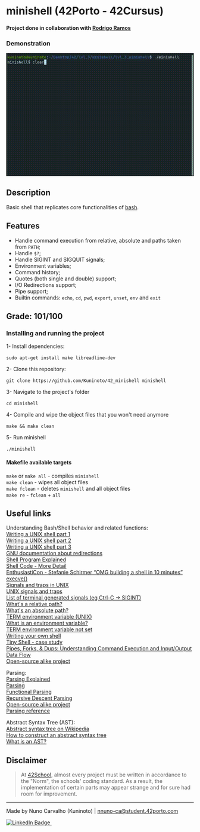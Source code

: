 # minishell (42Porto - 42Cursus)  

#### Project done in collaboration with [Rodrigo Ramos](https://github.com/ramos21rodrigo)  

### Demonstration  

![](./extras/showcase.gif)

## Description  

Basic shell that replicates core functionalities of [bash](https://www.gnu.org/software/bash/).

## Features

- Handle command execution from relative, absolute and paths taken from `PATH`;
- Handle `$?`;
- Handle SIGINT and SIGQUIT signals; 
- Environment variables;
- Command history;
- Quotes (both single and double) support;
- I/O Redirections support;
- Pipe support;
- Builtin commands: `echo`, `cd`, `pwd`, `export`, `unset`, `env` and `exit`

## Grade: 101/100  

### Installing and running the project  
1- Install dependencies:  

	sudo apt-get install make libreadline-dev
2- Clone this repository:  

	git clone https://github.com/Kuninoto/42_minishell minishell
3- Navigate to the project's folder

	cd minishell
4- Compile and wipe the object files that you won't need anymore  

	make && make clean
5- Run minishell

	./minishell

#### Makefile available targets  
`make` or `make all` - compiles `minishell`  
`make clean` - wipes all object files  
`make fclean` - deletes `minishell` and all object files  
`make re` - `fclean` + `all`  

## Useful links  
Understanding Bash/Shell behavior and related functions:  
[Writing a UNIX shell part 1](https://indradhanush.github.io/blog/writing-a-unix-shell-part-1/)  
[Writing a UNIX shell part 2](https://indradhanush.github.io/blog/writing-a-unix-shell-part-2/)  
[Writing a UNIX shell part 3](https://indradhanush.github.io/blog/writing-a-unix-shell-part-3/)  
[GNU documentation about redirections](https://www.gnu.org/software/bash/manual/html_node/Redirections.html)  
[Shell Program Explained](https://www.youtube.com/watch?v=ubt-UjcQUYg)  
[Shell Code - More Detail](https://www.youtube.com/watch?v=ZjzMdsTWF0U)  
[EnthusiastiCon - Stefanie Schirmer “OMG building a shell in 10 minutes”](https://www.youtube.com/watch?v=k6TTj4C0LF0)  
[execve()](https://www.tutorialspoint.com/unix_system_calls/execve.htm)  
[Signals and traps in UNIX](https://www.geeksforgeeks.org/signals-and-traps-in-unix/)  
[UNIX signals and traps](https://www.tutorialspoint.com/unix/unix-signals-traps.htm)  
[List of terminal generated signals (eg Ctrl-C -> SIGINT)](https://unix.stackexchange.com/questions/362559/list-of-terminal-generated-signals-eg-ctrl-c-sigint#362566)  
[What's a relative path?](https://www.computerhope.com/jargon/r/relapath.htm)  
[What's an absolute path?](https://www.techopedia.com/definition/5817/absolute-path)  
[TERM environment variable (UNIX)](https://www.ibm.com/docs/en/informix-servers/12.10?topic=products-term-environment-variable-unix)  
[What is an environment variable?](https://kinsta.com/knowledgebase/what-is-an-environment-variable/)  
[TERM environment variable not set](https://linuxconfig.org/term-environment-variable-not-set-solution)  
[Writing your own shell](https://www.cs.purdue.edu/homes/grr/SystemsProgrammingBook/Book/Chapter5-WritingYourOwnShell.pdf)  
[Tiny Shell - case study](http://www.cems.uwe.ac.uk/~irjohnso/coursenotes/lrc/system/shell/index.html)  
[Pipes, Forks, & Dups: Understanding Command Execution and Input/Output Data Flow](https://www.rozmichelle.com/pipes-forks-dups/)  
[Open-source alike project](https://github.com/Swoorup/mysh)  

Parsing:  
[Parsing Explained](https://youtu.be/bxpc9Pp5pZM)  
[Parsing](https://youtu.be/r6vNthpQtSI)  
[Functional Parsing](https://www.youtube.com/watch?v=dDtZLm7HIJs)  
[Recursive Descent Parsing](https://www.youtube.com/watch?v=SToUyjAsaFk)  
[Open-source alike project](https://github.com/mit-pdos/xv6-public/blob/master/sh.c)  
[Parsing reference](https://pubs.opengroup.org/onlinepubs/009695399/utilities/xcu_chap02.html)  

Abstract Syntax Tree (AST):  
[Abstract syntax tree on Wikipedia](https://en.wikipedia.org/wiki/Abstract_syntax_tree)  
[How to construct an abstract syntax tree](https://stackoverflow.com/questions/1721553/how-to-construct-an-abstract-syntax-tree)  
[What is an AST?](https://www.twilio.com/blog/abstract-syntax-trees)  

## Disclaimer
> At [42School](https://en.wikipedia.org/wiki/42_(school)), almost every project must be written in accordance to the "Norm", the schools' coding standard. As a result, the implementation of certain parts may appear strange and for sure had room for improvement.

---
Made by Nuno Carvalho (Kuninoto) | nnuno-ca@student.42porto.com  
<div id="badge"> <a href="https://www.linkedin.com/in/nuno-carvalho-218822247"/> <img src="https://img.shields.io/badge/LinkedIn-blue?style=for-the-badge&logo=linkedin&logoColor=white" alt="LinkedIn Badge"/>&nbsp;
